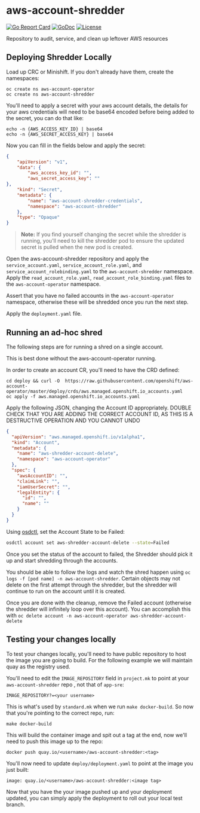 # aws-account-shredder
[![Go Report Card](https://goreportcard.com/badge/github.com/openshift/aws-account-shredder)](https://goreportcard.com/report/github.com/openshift/aws-account-shredder)
[![GoDoc](https://godoc.org/github.com/openshift/aws-account-shredder?status.svg)](https://pkg.go.dev/mod/github.com/openshift/aws-account-shredder)
[![License](https://img.shields.io/:license-apache-blue.svg)](http://www.apache.org/licenses/LICENSE-2.0.html)


Repository to audit, service, and clean up leftover AWS resources

## Deploying Shredder Locally

Load up CRC or Minishift. If you don't already have them, create the namespaces:
```
oc create ns aws-account-operator
oc create ns aws-account-shredder
```

You'll need to apply a secret with your aws account details, the details for your aws credentials will need to be base64 encoded before being added to the secret, you can do that like:
```
echo -n {AWS_ACCESS_KEY_ID} | base64
echo -n {AWS_SECRET_ACCESS_KEY} | base64
```

Now you can fill in the fields below and apply the secret:
```json
{
    "apiVersion": "v1",
    "data": {
        "aws_access_key_id": "",
        "aws_secret_access_key": ""
},
    "kind": "Secret",
    "metadata": {
        "name": "aws-account-shredder-credentials",
        "namespace": "aws-account-shredder"
    },
    "type": "Opaque"
}
```
> **Note:** If you find yourself changing the secret while the shredder is running, you'll need to kill the shredder pod to ensure the updated secret is pulled when the new pod is created.

Open the aws-account-shredder repository and apply the `service_account.yaml`, `service_account_role.yaml`, and `service_account_rolebinding.yaml` to the `aws-account-shredder` namespace.  Apply the `read_account_role.yaml`, `read_account_role_binding.yaml` files to the `aws-account-operator` namespace.

Assert that you have no failed accounts in the `aws-account-operator` namespace, otherwise these will be shredded once you run the next step.

Apply the `deployment.yaml` file.

## Running an ad-hoc shred

The following steps are for running a shred on a single account.

This is best done without the aws-account-operator running.

In order to create an account CR, you'll need to have the CRD defined:
```
cd deploy && curl -O  https://raw.githubusercontent.com/openshift/aws-account-operator/master/deploy/crds/aws.managed.openshift.io_accounts.yaml
oc apply -f aws.managed.openshift.io_accounts.yaml
```

Apply the following JSON, changing the Account ID appropriately.  DOUBLE CHECK THAT YOU ARE ADDING THE CORRECT ACCOUNT ID, AS THIS IS A DESTRUCTIVE OPERATION AND YOU CANNOT UNDO

```json
{
  "apiVersion": "aws.managed.openshift.io/v1alpha1",
  "kind": "Account",
  "metadata": {
    "name": "aws-shredder-account-delete",
    "namespace": "aws-account-operator"
  },
  "spec": {
    "awsAccountID": "",
    "claimLink": "",
    "iamUserSecret": "",
    "legalEntity": {
      "id": "",
      "name": ""
    }
  }
}
```

Using [osdctl](https://github.com/openshift/osd-utils-cli), set the Account State to be Failed:

```bash
osdctl account set aws-shredder-account-delete --state=Failed
```

Once you set the status of the account to failed, the Shredder should pick it up and start shredding through the accounts.

You should be able to follow the logs and watch the shred happen using `oc logs -f [pod name] -n aws-account-shredder`.  Certain objects may not delete on the first attempt through the shredder, but the shredder will continue to run on the account until it is created.

Once you are done with the cleanup, remove the Failed account (otherwise the shredder will infinitely loop over this account). You can accomplish this with `oc delete account -n aws-account-operator aws-shredder-account-delete`

## Testing your changes locally

To test your changes locally, you'll need to have public repository to host the image you are going to build. For the following example we will maintain quay as the registry used.

You'll need to edit the `IMAGE_REPOSITORY` field in `project.mk` to point at your `aws-account-shredder` repo , not that of `app-sre`:
```
IMAGE_REPOSITORY?=<your username>
```
This is what's used by `standard.mk` when we run `make docker-build`. So now that you're pointing to the correct repo, run:
```
make docker-build
```
This will build the container image and spit out a tag at the end, now we'll need to push this image up to the repo:
```
docker push quay.io/<username>/aws-account-shredder:<tag>
```
You'll now need to update `deploy/deployment.yaml` to point at the image you just built:
```
image: quay.io/<username>/aws-account-shredder:<image tag>
```
Now that you have the your image pushed up and your deployment updated, you can simply apply the deployment to roll out your local test branch.